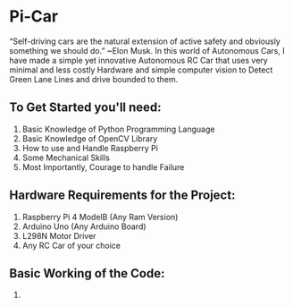 # Pi-Car
“Self-driving cars are the natural extension of active safety and obviously something we should do.” ~Elon Musk. In this world of Autonomous Cars, I have made a simple yet innovative Autonomous RC Car that uses very minimal and less costly Hardware and simple computer vision to Detect Green Lane Lines and drive bounded to them. 

## To Get Started you'll need:
1. Basic Knowledge of Python Programming Language 
2. Basic Knowledge of OpenCV Library
3. How to use and Handle Raspberry Pi
4. Some Mechanical Skills 
5. Most Importantly, Courage to handle Failure

## Hardware Requirements for the Project:
1. Raspberry Pi 4 ModelB (Any Ram Version)
2. Arduino Uno (Any Arduino Board)
3. L298N Motor Driver
4. Any RC Car of your choice 

## Basic Working of the Code:
1. 
